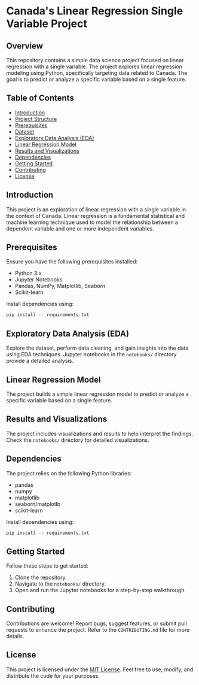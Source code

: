 # Canada's Linear Regression Single Variable Project

## Overview

This repository contains a simple data science project focused on linear regression with a single variable. The project explores linear regression modeling using Python, specifically targeting data related to Canada. The goal is to predict or analyze a specific variable based on a single feature.

## Table of Contents

- [Introduction](#introduction)
- [Project Structure](#project-structure)
- [Prerequisites](#prerequisites)
- [Dataset](#dataset)
- [Exploratory Data Analysis (EDA)](#exploratory-data-analysis-eda)
- [Linear Regression Model](#linear-regression-model)
- [Results and Visualizations](#results-and-visualizations)
- [Dependencies](#dependencies)
- [Getting Started](#getting-started)
- [Contributing](#contributing)
- [License](#license)

## Introduction

This project is an exploration of linear regression with a single variable in the context of Canada. Linear regression is a fundamental statistical and machine learning technique used to model the relationship between a dependent variable and one or more independent variables.

## Prerequisites

Ensure you have the following prerequisites installed:

- Python 3.x
- Jupyter Notebooks
- Pandas, NumPy, Matplotlib, Seaborn
- Scikit-learn

Install dependencies using:

```bash
pip install -r requirements.txt
```

## Exploratory Data Analysis (EDA)

Explore the dataset, perform data cleaning, and gain insights into the data using EDA techniques. Jupyter notebooks in the `notebooks/` directory provide a detailed analysis.

## Linear Regression Model

The project builds a simple linear regression model to predict or analyze a specific variable based on a single feature.

## Results and Visualizations

The project includes visualizations and results to help interpret the findings. Check the `notebooks/` directory for detailed visualizations.

## Dependencies

The project relies on the following Python libraries:

- pandas
- numpy
- matplotlib
- seaborn/matplotlb
- scikit-learn

Install dependencies using:

```bash
pip install -r requirements.txt
```

## Getting Started

Follow these steps to get started:

1. Clone the repository.
2. Navigate to the `notebooks/` directory.
3. Open and run the Jupyter notebooks for a step-by-step walkthrough.

## Contributing

Contributions are welcome! Report bugs, suggest features, or submit pull requests to enhance the project. Refer to the `CONTRIBUTING.md` file for more details.

## License

This project is licensed under the [MIT License](LICENSE). Feel free to use, modify, and distribute the code for your purposes.
